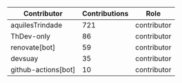 | Contributor | Contributions | Role |
| ------------ | -------------- | ---- |
| aquilesTrindade | 721 | contributor |
| ThDev-only | 86 | contributor |
| renovate[bot] | 59 | contributor |
| devsuay | 35 | contributor |
| github-actions[bot] | 10 | contributor |
